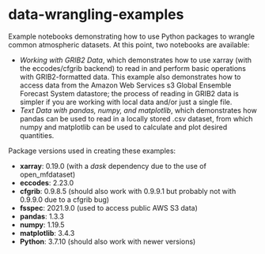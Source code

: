 # data-wrangling-examples
Example notebooks demonstrating how to use Python packages to wrangle common atmospheric datasets. At this point, two notebooks are available: 

<ul>
  <li><i>Working with GRIB2 Data</i>, which demonstrates how to use xarray (with the eccodes/cfgrib backend) to read in and perform basic operations with GRIB2-formatted data. This example also demonstrates how to access data from the Amazon Web Services s3 Global Ensemble Forecast System datastore; the process of reading in GRIB2 data is simpler if you are working with local data and/or just a single file.</li>
  <li><i>Text Data with pandas, numpy, and matplotlib</i>, which demonstrates how pandas can be used to read in a locally stored .csv dataset, from which numpy and matplotlib can be used to calculate and plot desired quantities.</li>
</ul>

Package versions used in creating these examples:
<ul>
  <li><b>xarray</b>: 0.19.0 (with a <i>dask</i> dependency due to the use of open_mfdataset)</li>
  <li><b>eccodes</b>: 2.23.0</li>
  <li><b>cfgrib</b>: 0.9.8.5 (should also work with 0.9.9.1 but probably not with 0.9.9.0 due to a cfgrib bug)</li>
  <li><b>fsspec</b>: 2021.9.0 (used to access public AWS S3 data)</li>
  <li><b>pandas</b>: 1.3.3</li>
  <li><b>numpy</b>: 1.19.5</li>
  <li><b>matplotlib</b>: 3.4.3</li>
  <li><b>Python</b>: 3.7.10 (should also work with newer versions)</li>
</ul>
